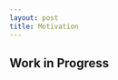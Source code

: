 ```yaml
---
layout: post
title: Motivation
---
```

## Work in Progress
<!-- 
## On Motivation
How do people motivate themselves? Maybe there are the select few for which motivation is intrinsic -- I'm listening to 'The Making of the Atomic Bomb' right now, and many of the super smart physicists who worked on early atomic and nuclear physics would certainly count among those for whom it seemed like passion for a subject and enjoyment of the process was the primary motivating factor. But for most of us, motivation is something more fleeting -- maybe we worked really well for a few hours one time but can't get that feeling back, or we felt like there was a longer period where we had it but then we lost it. We read self help books, try imitating people who we think are more successful than us, or using productivity hacks we read online. 

The reality of motivation, at least in my own experience, is that it's largely been based on competition. The closer you are to the people who you are competing with, the easier it is to motivate yourself. Maybe this is unhealthy - but for me it's been true. I felt a lot more motivated to study for the Chem Olympiad in high school when I felt like I had something to prove to my friend who also started working on cracking the test. At my internship last summer, there wasn't really a sense that either me or the other intern were working very hard on the project - we were both doing other things, and had a sort of mutual understanding that we were mailing it in a little. I tried a lot harder in 61A than in my other classes -- probably because I wanted to prove that I could outwork and outperform everyone else in my CS classes, and no one else was really in my 53 and 7a classes, and so those didn't work. Life as a competition can be exhausting, and it would be great to just have the passion to do the things that I love and to spend all of my time doing those things. But in reality, if you don't feel uncomfortable where you are, or feel strongly that there's somewhere you want to be that you aren't, it's very hard to get yourself off your ass, and to go anywhere in an upward direction.

Telling yourself that imposter syndrome exists is good sometimes, especially if you feel like complete shit about something, but getting too comfortable not really doing anything can be debilitating for growth. You need to feel like there's something to lose if you don't perform, otherwise the stakes won't always feel high enough until it's too late.  -->